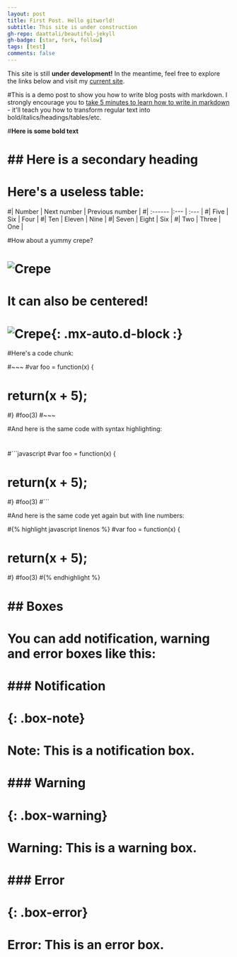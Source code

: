 ```yaml
---
layout: post
title: First Post. Hello gitworld!
subtitle: This site is under construction
gh-repo: daattali/beautiful-jekyll
gh-badge: [star, fork, follow]
tags: [test]
comments: false
---
```


This site is still **under development!**
In the meantime, feel free to explore the links below and visit my [current site](https://jesusjballesteros.com).

#This is a demo post to show you how to write blog posts with markdown.  I strongly encourage you to [take 5 minutes to learn how to write in markdown](https://markdowntutorial.com/) - it'll teach you how to transform regular text into bold/italics/headings/tables/etc.

#**Here is some bold text**

# ## Here is a secondary heading

# Here's a useless table:

#| Number | Next number | Previous number |
#| :------ |:--- | :--- |
#| Five | Six | Four |
#| Ten | Eleven | Nine |
#| Seven | Eight | Six |
#| Two | Three | One |


#How about a yummy crepe?

# ![Crepe](https://s3-media3.fl.yelpcdn.com/bphoto/cQ1Yoa75m2yUFFbY2xwuqw/348s.jpg)

# It can also be centered!

# ![Crepe](https://s3-media3.fl.yelpcdn.com/bphoto/cQ1Yoa75m2yUFFbY2xwuqw/348s.jpg){: .mx-auto.d-block :}

#Here's a code chunk:

#~~~
#var foo = function(x) {
#  return(x + 5);
#}
#foo(3)
#~~~

#And here is the same code with syntax highlighting:
#
#```javascript
#var foo = function(x) {
#  return(x + 5);
#}
#foo(3)
#```

#And here is the same code yet again but with line numbers:

#{% highlight javascript linenos %}
#var foo = function(x) {
#  return(x + 5);
#}
#foo(3)
#{% endhighlight %}

# ## Boxes
# You can add notification, warning and error boxes like this:

# ### Notification

# {: .box-note}
# **Note:** This is a notification box.

# ### Warning

# {: .box-warning}
# **Warning:** This is a warning box.

# ### Error

# {: .box-error}
# **Error:** This is an error box.
